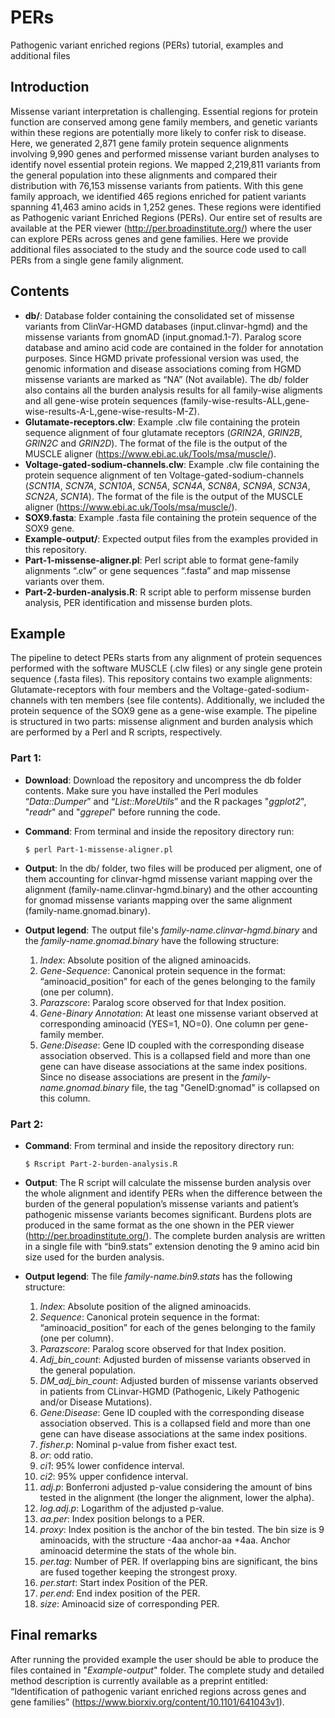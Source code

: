# PERs
Pathogenic variant enriched regions (PERs) tutorial, examples and additional files

## Introduction
Missense variant interpretation is challenging. Essential regions for protein function are conserved among gene family members, and genetic variants within these regions are potentially more likely to confer risk to disease. Here, we generated 2,871 gene family protein sequence alignments involving 9,990 genes and performed missense variant burden analyses to identify novel essential protein regions. We mapped 2,219,811 variants from the general population into these alignments and compared their distribution with 76,153 missense variants from patients. With this gene family approach, we identified 465 regions enriched for patient variants spanning 41,463 amino acids in 1,252 genes. These regions were identified as Pathogenic variant Enriched Regions (PERs). Our entire set of results are available at the PER viewer (http://per.broadinstitute.org/) where the user can explore PERs across genes and gene families. Here we provide additional files associated to the study and the source code used to call PERs from a single gene family alignment. 

## Contents
- **db/**: Database folder containing the consolidated set of missense variants from ClinVar-HGMD databases (input.clinvar-hgmd) and the  missense variants from gnomAD (input.gnomad.1-7). Paralog score database and amino acid code are contained in the folder for annotation purposes. Since HGMD private professional version was used, the genomic information and disease associations coming from HGMD missense variants are marked as “NA” (Not available). The db/ folder also contains all the burden analysis results for all family-wise aligments and all gene-wise protein sequences (family-wise-results-ALL,gene-wise-results-A-L,gene-wise-results-M-Z).
- **Glutamate-receptors.clw**:	Example .clw file containing the protein sequence alignment of four glutamate receptors (*GRIN2A*, *GRIN2B*, *GRIN2C* and *GRIN2D*). The format of the file is the output of the MUSCLE aligner (https://www.ebi.ac.uk/Tools/msa/muscle/).
- **Voltage-gated-sodium-channels.clw**:	Example .clw file containing the protein sequence alignment of ten Voltage-gated-sodium-channels (*SCN11A*, *SCN7A*, *SCN10A*, *SCN5A*, *SCN4A*, *SCN8A*, *SCN9A*, *SCN3A*, *SCN2A*, *SCN1A*). The format of the file is the output of the MUSCLE aligner (https://www.ebi.ac.uk/Tools/msa/muscle/).
- **SOX9.fasta**:	Example .fasta file containing the protein sequence of the SOX9 gene.  
- **Example-output/**: Expected output files from the examples provided in this repository.
- **Part-1-missense-aligner.pl**: Perl script able to format gene-family alignments “.clw” or gene sequences “.fasta” and map missense variants over them.
- **Part-2-burden-analysis.R**: R script able to perform missense burden analysis, PER identification and missense burden plots.  	

## Example
The pipeline to detect PERs starts from any alignment of protein sequences performed with the software MUSCLE (.clw files) or any single gene protein sequence (.fasta files). This repository contains two example alignments: Glutamate-receptors with four members and the Voltage-gated-sodium-channels with ten members (see file contents). Additionally, we included the protein sequence of the SOX9 gene as a gene-wise example. The pipeline is structured in two parts: missense alignment and burden analysis which are performed by a Perl and R scripts, respectively. 

### Part 1: 
- **Download**: Download the repository and uncompress the db folder contents. Make sure you have installed the Perl modules “*Data::Dumper*” and “*List::MoreUtils*” and the R packages "*ggplot2*", "*readr*" and "*ggrepel*" before running the code. 
- **Command**: From terminal and inside the repository directory run:

  `$ perl Part-1-missense-aligner.pl`

- **Output**: In the db/ folder, two files will be produced per aligment, one of them accounting for clinvar-hgmd missense variant mapping over the alignment (family-name.clinvar-hgmd.binary) and the other accounting for gnomad missense variants mapping over the same alignment (family-name.gnomad.binary).
- **Output legend**: The output file's *family-name.clinvar-hgmd.binary* and the *family-name.gnomad.binary* have the following structure:
  1. *Index*: Absolute position of the aligned aminoacids.
  2. *Gene-Sequence*: Canonical protein sequence in the format: “aminoacid_position” for each of the genes belonging to the family (one per column).
  4. *Parazscore*: Paralog score observed for that Index position.
  5. *Gene-Binary Annotation*: At least one missense variant observed at corresponding aminoacid (YES=1, NO=0). One column per gene-family member.
  6. *Gene:Disease*: Gene ID coupled with the corresponding disease association observed. This is a collapsed field and more than one gene can have disease associations at the same index positions. Since no disease associations are present in the *family-name.gnomad.binary* file, the tag "GeneID:gnomad" is collapsed on this column. 
### Part 2:
- **Command**: From terminal and inside the repository directory run:

  `$ Rscript Part-2-burden-analysis.R`

- **Output**: The R script will calculate the missense burden analysis over the whole alignment and identify PERs when the difference between the burden of the general population’s missense variants and patient’s pathogenic missense variants becomes significant. Burdens plots are produced in the same format as the one shown in the PER viewer (http://per.broadinstitute.org/). The complete burden analysis are written in a single file with “bin9.stats” extension denoting the 9 amino acid bin size used for the burden analysis. 
- **Output legend**: The file *family-name.bin9.stats* has the following structure:
  1. *Index*: Absolute position of the aligned aminoacids.
  2. *Sequence*: Canonical protein sequence in the format: “aminoacid_position” for each of the genes belonging to the family (one per column).
  3. *Parazscore*: Paralog score observed for that Index position.
  4. *Adj_bin_count*: Adjusted burden of missense variants observed in the general population.
  5. *DM_adj_bin_count*: Adjusted burden of missense variants observed in patients from CLinvar-HGMD (Pathogenic, Likely Pathogenic and/or Disease Mutations).
  7. *Gene:Disease*: Gene ID coupled with the corresponding disease association observed. This is a collapsed field and more than one gene can have disease associations at the same index positions.  
  9. *fisher.p*: Nominal p-value from fisher exact test. 
  10. *or*: odd ratio.
  11. *ci1*: 95% lower confidence interval.
  12. *ci2*: 95% upper confidence interval.
  13. *adj.p*: Bonferroni adjusted p-value considering the amount of bins tested in the alignment (the longer the alignment, lower the alpha).
  14. *log.adj.p*: Logarithm of the adjusted p-value.
  15. *aa.per*: Index position belongs to a PER.
  16. *proxy*: Index position is the anchor of the bin tested. The bin size is 9 aminoacids, with the structure -4aa anchor-aa +4aa. Anchor aminoacid determine the stats of the whole bin. 
  18. *per.tag*: Number of PER. If overlapping bins are significant, the bins are fused together keeping the strongest proxy. 
  19. *per.start*: Start index Position of the PER.
  20. *per.end*: End index position of the PER.
  21. *size*: Aminoacid size of corresponding PER.
  
 ## Final remarks
After running the provided example the user should be able to produce the files contained in "*Example-output*" folder. The complete study and detailed method description is currently available as a preprint entitled: “Identification of pathogenic variant enriched regions across genes and gene families” (https://www.biorxiv.org/content/10.1101/641043v1).
